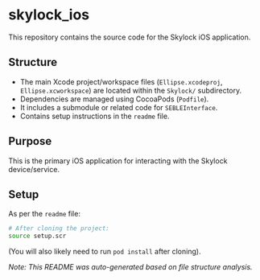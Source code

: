 # skylock_ios

This repository contains the source code for the Skylock iOS application.

## Structure

- The main Xcode project/workspace files (`Ellipse.xcodeproj`, `Ellipse.xcworkspace`) are located within the `Skylock/` subdirectory.
- Dependencies are managed using CocoaPods (`Podfile`).
- It includes a submodule or related code for `SEBLEInterface`.
- Contains setup instructions in the `readme` file.

## Purpose

This is the primary iOS application for interacting with the Skylock device/service.

## Setup

As per the `readme` file:

```bash
# After cloning the project:
source setup.scr
```

(You will also likely need to run `pod install` after cloning).

*Note: This README was auto-generated based on file structure analysis.* 